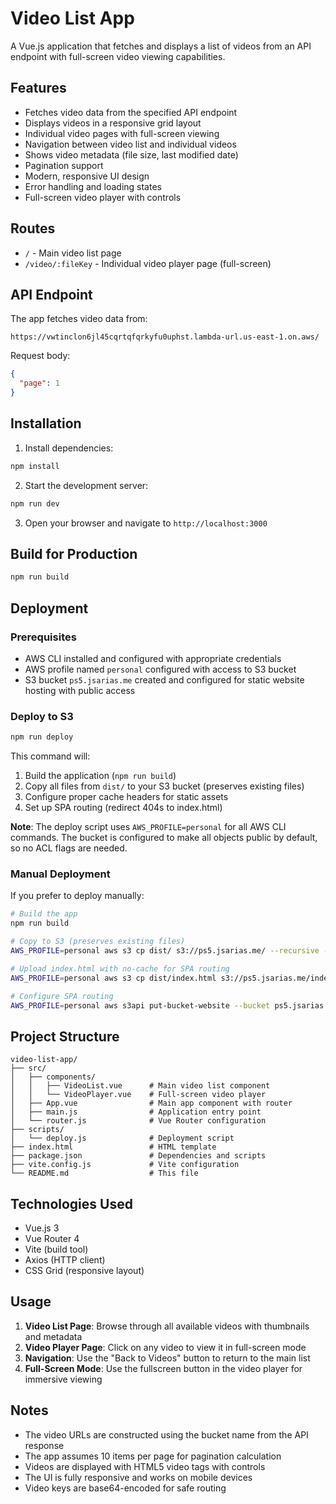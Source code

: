 # Video List App

A Vue.js application that fetches and displays a list of videos from an API endpoint with full-screen video viewing capabilities.

## Features

- Fetches video data from the specified API endpoint
- Displays videos in a responsive grid layout
- Individual video pages with full-screen viewing
- Navigation between video list and individual videos
- Shows video metadata (file size, last modified date)
- Pagination support
- Modern, responsive UI design
- Error handling and loading states
- Full-screen video player with controls

## Routes

- `/` - Main video list page
- `/video/:fileKey` - Individual video player page (full-screen)

## API Endpoint

The app fetches video data from:
```
https://vwtinclon6jl45cqrtqfqrkyfu0uphst.lambda-url.us-east-1.on.aws/
```

Request body:
```json
{
  "page": 1
}
```

## Installation

1. Install dependencies:
```bash
npm install
```

2. Start the development server:
```bash
npm run dev
```

3. Open your browser and navigate to `http://localhost:3000`

## Build for Production

```bash
npm run build
```

## Deployment

### Prerequisites
- AWS CLI installed and configured with appropriate credentials
- AWS profile named `personal` configured with access to S3 bucket
- S3 bucket `ps5.jsarias.me` created and configured for static website hosting with public access

### Deploy to S3
```bash
npm run deploy
```

This command will:
1. Build the application (`npm run build`)
2. Copy all files from `dist/` to your S3 bucket (preserves existing files)
3. Configure proper cache headers for static assets
4. Set up SPA routing (redirect 404s to index.html)

**Note**: The deploy script uses `AWS_PROFILE=personal` for all AWS CLI commands. The bucket is configured to make all objects public by default, so no ACL flags are needed.

### Manual Deployment
If you prefer to deploy manually:
```bash
# Build the app
npm run build

# Copy to S3 (preserves existing files)
AWS_PROFILE=personal aws s3 cp dist/ s3://ps5.jsarias.me/ --recursive --cache-control "max-age=31536000,public"

# Upload index.html with no-cache for SPA routing
AWS_PROFILE=personal aws s3 cp dist/index.html s3://ps5.jsarias.me/index.html --cache-control "no-cache,no-store,must-revalidate"

# Configure SPA routing
AWS_PROFILE=personal aws s3api put-bucket-website --bucket ps5.jsarias.me --website-configuration '{"IndexDocument":{"Suffix":"index.html"},"ErrorDocument":{"Key":"index.html"}}'
```

## Project Structure

```
video-list-app/
├── src/
│   ├── components/
│   │   ├── VideoList.vue      # Main video list component
│   │   └── VideoPlayer.vue    # Full-screen video player
│   ├── App.vue                # Main app component with router
│   ├── main.js                # Application entry point
│   └── router.js              # Vue Router configuration
├── scripts/
│   └── deploy.js              # Deployment script
├── index.html                 # HTML template
├── package.json               # Dependencies and scripts
├── vite.config.js             # Vite configuration
└── README.md                  # This file
```

## Technologies Used

- Vue.js 3
- Vue Router 4
- Vite (build tool)
- Axios (HTTP client)
- CSS Grid (responsive layout)

## Usage

1. **Video List Page**: Browse through all available videos with thumbnails and metadata
2. **Video Player Page**: Click on any video to view it in full-screen mode
3. **Navigation**: Use the "Back to Videos" button to return to the main list
4. **Full-Screen Mode**: Use the fullscreen button in the video player for immersive viewing

## Notes

- The video URLs are constructed using the bucket name from the API response
- The app assumes 10 items per page for pagination calculation
- Videos are displayed with HTML5 video tags with controls
- The UI is fully responsive and works on mobile devices
- Video keys are base64-encoded for safe routing
